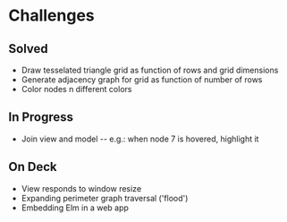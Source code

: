 # Challenges

## Solved

- Draw tesselated triangle grid as function of rows and grid dimensions
- Generate adjacency graph for grid as function of number of rows
- Color nodes n different colors

## In Progress

- Join view and model -- e.g.: when node 7 is hovered, highlight it

## On Deck

- View responds to window resize
- Expanding perimeter graph traversal ('flood')
- Embedding Elm in a web app
